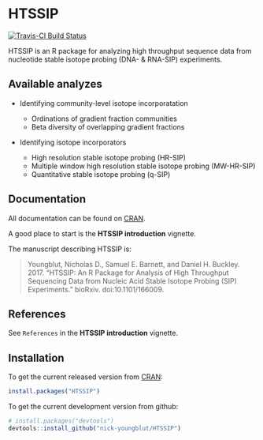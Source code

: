 HTSSIP
======

[![Travis-CI Build Status](https://travis-ci.org/buckleylab/HTSSIP.svg?branch=master)](https://travis-ci.org/buckleylab/HTSSIP)

HTSSIP is an R package for analyzing high throughput sequence data
from nucleotide stable isotope probing (DNA- & RNA-SIP) experiments. 


## Available analyzes 

* Identifying community-level isotope incorporatation
  * Ordinations of gradient fraction communities
  * Beta diversity of overlapping gradient fractions

* Identifying isotope incorporators
  * High resolution stable isotope probing (HR-SIP)
  * Multiple window high resolution stable isotope probing (MW-HR-SIP)
  * Quantitative stable isotope probing (q-SIP)


## Documentation

All documentation can be found on [CRAN](https://cran.r-project.org/package=HTSSIP).

A good place to start is the **HTSSIP introduction** vignette. 

The manuscript describing HTSSIP is:

> Youngblut, Nicholas D., Samuel E. Barnett, and Daniel H. Buckley. 2017. “HTSSIP: An R Package for Analysis of High Throughput Sequencing Data from Nucleic Acid Stable Isotope Probing (SIP) Experiments.” bioRxiv. doi:10.1101/166009.


## References 

See `References` in the **HTSSIP introduction** vignette.


## Installation

To get the current released version from [CRAN](https://cran.r-project.org/package=HTSSIP):

```R
install.packages("HTSSIP") 
```

To get the current development version from github:

```R
# install.packages("devtools")
devtools::install_github("nick-youngblut/HTSSIP")
```



